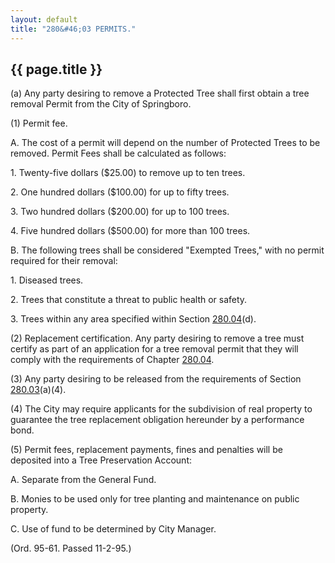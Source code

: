 ```yaml
---
layout: default 
title: "280&#46;03 PERMITS."
---
```


{{ page.title }}
----------------

​(a) Any party desiring to remove a Protected Tree shall first obtain a
tree removal Permit from the City of Springboro.

​(1) Permit fee.

A. The cost of a permit will depend on the number of Protected Trees to
be removed. Permit Fees shall be calculated as follows:

​1. Twenty-five dollars (\$25.00) to remove up to ten trees.

​2. One hundred dollars (\$100.00) for up to fifty trees.

​3. Two hundred dollars (\$200.00) for up to 100 trees.

​4. Five hundred dollars (\$500.00) for more than 100 trees.

B. The following trees shall be considered "Exempted Trees," with no
permit required for their removal:

​1. Diseased trees.

​2. Trees that constitute a threat to public health or safety.

​3. Trees within any area specified within Section
[280.04](195864b1.html)(d).

​(2) Replacement certification. Any party desiring to remove a tree must
certify as part of an application for a tree removal permit that they
will comply with the requirements of Chapter [280.04](190dab57.html).

​(3) Any party desiring to be released from the requirements of Section
[280.03](1943696f.html)(a)(4).

​(4) The City may require applicants for the subdivision of real
property to guarantee the tree replacement obligation hereunder by a
performance bond.

​(5) Permit fees, replacement payments, fines and penalties will be
deposited into a Tree Preservation Account:

A. Separate from the General Fund.

B. Monies to be used only for tree planting and maintenance on public
property.

C. Use of fund to be determined by City Manager.

(Ord. 95-61. Passed 11-2-95.)
